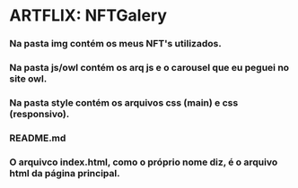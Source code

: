 # ARTFLIX: NFTGalery

### Na pasta img contém os meus NFT's utilizados.

### Na pasta js/owl contém os arq js e o carousel que eu peguei no site owl.

### Na pasta style contém os arquivos css (main) e css (responsivo).

### README.md

### O arquivco index.html, como o próprio nome diz, é o arquivo html da página principal.
